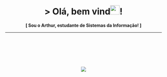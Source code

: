 <h1 align="center">> Olá, bem vind<img src="https://github.com/arthwho/arthwho/assets/111618104/a26fc59e-68ca-4368-b447-bffc86f6127e" width="30em">!</h1>
<p align="center">
  <b>[ Sou o Arthur, estudante de Sistemas da Informação! ]</b><br><hr><br>
</p>

<!--
<a href="https://github.com/arthwho">
  <img height=200 align="center" src="https://github-readme-stats.vercel.app/api?username=arthwho&theme=gotham&bg_color=00000000" />
</a>
<a href="https://github.com/arthwho">
  <img height=200 align="center" src="https://github-readme-stats.vercel.app/api/top-langs?username=anuraghazra&layout=compact&langs_count=8&card_width=320&theme=gotham&bg_color=00000000" />
</a>
-->

<br><br><br>
<p align="center">
  <img src="https://github.com/arthwho/arthwho/assets/111618104/a346683f-88b3-4b21-a84a-756350b91e2a">
</p>

<!--
### Olá! 👋
**arthwho/arthwho** is a ✨ _special_ ✨ repository because its `README.md` (this file) appears on your GitHub profile.

Here are some ideas to get you started:

- 🔭 I’m currently working on ...
- 🌱 I’m currently learning ...
- 👯 I’m looking to collaborate on ...
- 🤔 I’m looking for help with ...
- 💬 Ask me about ...
- 📫 How to reach me: ...
- 😄 Pronouns: ...
- ⚡ Fun fact: ...
-->
